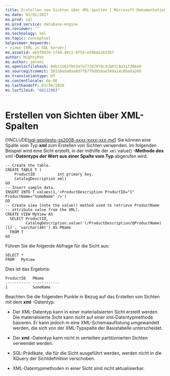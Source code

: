 ```yaml
---
title: Erstellen von Sichten über XML-Spalten | Microsoft-Dokumentation
ms.date: 03/01/2017
ms.prod: sql
ms.prod_service: database-engine
ms.reviewer: ''
ms.technology: xml
ms.topic: conceptual
helpviewer_keywords:
- views [XML in SQL Server]
ms.assetid: eb5f0439-1f69-49c2-8759-e59bda1633b7
author: MightyPen
ms.author: genemi
ms.openlocfilehash: 64b11563f05347e772d7979c3cb07c9a31f306e0
ms.sourcegitcommit: 58158eda0aa0d7f87f9d958ae349a14c0ba8a209
ms.translationtype: HT
ms.contentlocale: de-DE
ms.lasthandoff: 03/30/2020
ms.locfileid: "68112883"
---
```

# <a name="create-views-over-xml-columns"></a>Erstellen von Sichten über XML-Spalten
[!INCLUDE[tsql-appliesto-ss2008-xxxx-xxxx-xxx-md](../../includes/tsql-appliesto-ss2008-xxxx-xxxx-xxx-md.md)]
  Sie können eine Spalte vom Typ **xml** zum Erstellen von Sichten verwenden. Im folgenden Beispiel wird eine Sicht erstellt, in der mithilfe der `xml` value() **-Methode des** xml **-Datentyps der Wert aus einer Spalte vom Typ** abgerufen wird.  
  
```  
-- Create the table.  
CREATE TABLE T (  
    ProductID          int primary key,   
    CatalogDescription xml)  
GO  
-- Insert sample data.  
INSERT INTO T values(1,'<ProductDescription ProductID="1" ProductName="SomeName" />')  
GO  
-- Create view (note the value() method used to retrieve ProductName   
-- attribute value from the XML).  
CREATE VIEW MyView AS   
  SELECT ProductID,  
         CatalogDescription.value('(/ProductDescription/@ProductName)[1]', 'varchar(40)') AS PName  
  FROM T  
GO   
```  
  
 Führen Sie die folgende Abfrage für die Sicht aus:  
  
```  
SELECT *   
FROM   MyView  
```  
  
 Dies ist das Ergebnis:  
  
```  
ProductID   PName        
----------- ------------  
1           SomeName   
```  
  
 Beachten Sie die folgenden Punkte in Bezug auf das Erstellen von Sichten mit dem **xml** -Datentyp:  
  
-   Der XML-Datentyp kann in einer materialisierten Sicht erstellt werden. Die materialisierte Sicht kann nicht auf einer xml-Datentypmethode basieren. Er kann jedoch in eine XML-Schemaauflistung umgewandelt werden, die sich von der XML-Typspalte der Basistabelle unterscheidet.  
  
-   Der **xml** -Datentyp kann nicht in verteilten partitionierten Sichten verwendet werden.  
  
-   SQL-Prädikate, die für die Sicht ausgeführt werden, werden nicht in die XQuery der Sichtdefinition verschoben.  
  
-   XML-Datentypmethoden in einer Sicht sind nicht aktualisierbar.  
  
  
